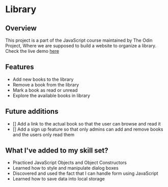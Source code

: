 # Library

## Overview

This project is a part of the JavaScript course maintained by The Odin Project, Where we are supposed to build a website to organize a library.
Check the live demo [here](https://abed-37h.github.io/library)

## Features

- Add new books to the library
- Remove a book from the library
- Mark a book as read or unread
- Explore the available books in library

## Future additions

- [] Add a link to the actual book so that the user can browse and read it
- [] Add a sign up feature so that only admins can add and remove books and the users only read them

## What I've added to my skill set?

- Practiced JavaScript Objects and Object Constructors
- Learned how to style and manipulate dialog boxes
- Discovered and used the fact that I can handle form using JavaScript
- Learned how to save data into local storage

